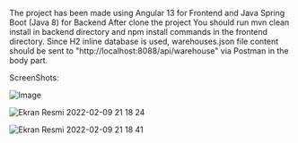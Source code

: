 The project has been made using Angular 13 for Frontend and Java Spring Boot (Java 8) for Backend
After clone the project 
You should run
mvn clean install in backend directory and
npm install commands in the frontend directory.
Since H2 inline database is used, warehouses.json file content should be sent to "http://localhost:8088/api/warehouse" via Postman in the body part.


ScreenShots:

![Image](https://user-images.githubusercontent.com/26061773/153264873-097eb54a-8eba-47b8-a418-a480933dd4bc.png)


![Ekran Resmi 2022-02-09 21 18 24](https://user-images.githubusercontent.com/26061773/153264968-9315720a-05b1-4ce6-aa4f-9d1d0e62ebd2.png)


![Ekran Resmi 2022-02-09 21 18 41](https://user-images.githubusercontent.com/26061773/153264997-182d9e11-0728-4c67-a47f-db9d6e67f8c1.png)
